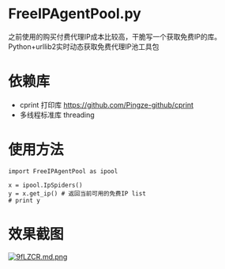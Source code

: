 
# FreeIPAgentPool.py

之前使用的购买付费代理IP成本比较高，干脆写一个获取免费IP的库。
Python+urllib2实时动态获取免费代理IP池工具包

# 依赖库

- cprint 打印库 https://github.com/Pingze-github/cprint
- 多线程标准库 threading

# 使用方法

```
import FreeIPAgentPool as ipool  

x = ipool.IpSpiders()
y = x.get_ip() # 返回当前可用的免费IP list
# print y

```

# 效果截图

[![9fLZCR.md.png](https://s1.ax1x.com/2018/03/13/9fLZCR.md.png)](https://imgchr.com/i/9fLZCR)
